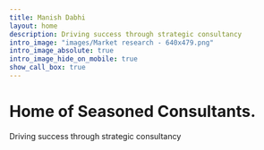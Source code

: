 ```yaml
---
title: Manish Dabhi
layout: home
description: Driving success through strategic consultancy
intro_image: "images/Market research - 640x479.png"
intro_image_absolute: true
intro_image_hide_on_mobile: true
show_call_box: true
---
```


# Home of Seasoned Consultants.

Driving success through strategic consultancy